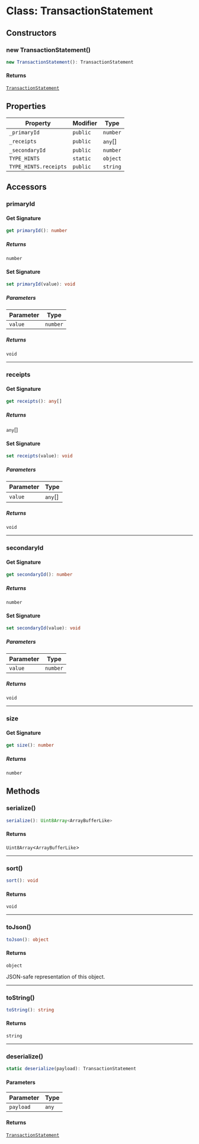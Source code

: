 # Class: TransactionStatement

## Constructors

### new TransactionStatement()

```ts
new TransactionStatement(): TransactionStatement
```

#### Returns

[`TransactionStatement`](TransactionStatement.md)

## Properties

| Property | Modifier | Type |
| ------ | ------ | ------ |
| <a id="_primaryid"></a> `_primaryId` | `public` | `number` |
| <a id="_receipts"></a> `_receipts` | `public` | `any`[] |
| <a id="_secondaryid"></a> `_secondaryId` | `public` | `number` |
| <a id="type_hints"></a> `TYPE_HINTS` | `static` | `object` |
| `TYPE_HINTS.receipts` | `public` | `string` |

## Accessors

### primaryId

#### Get Signature

```ts
get primaryId(): number
```

##### Returns

`number`

#### Set Signature

```ts
set primaryId(value): void
```

##### Parameters

| Parameter | Type |
| ------ | ------ |
| `value` | `number` |

##### Returns

`void`

***

### receipts

#### Get Signature

```ts
get receipts(): any[]
```

##### Returns

`any`[]

#### Set Signature

```ts
set receipts(value): void
```

##### Parameters

| Parameter | Type |
| ------ | ------ |
| `value` | `any`[] |

##### Returns

`void`

***

### secondaryId

#### Get Signature

```ts
get secondaryId(): number
```

##### Returns

`number`

#### Set Signature

```ts
set secondaryId(value): void
```

##### Parameters

| Parameter | Type |
| ------ | ------ |
| `value` | `number` |

##### Returns

`void`

***

### size

#### Get Signature

```ts
get size(): number
```

##### Returns

`number`

## Methods

### serialize()

```ts
serialize(): Uint8Array<ArrayBufferLike>
```

#### Returns

`Uint8Array`&lt;`ArrayBufferLike`&gt;

***

### sort()

```ts
sort(): void
```

#### Returns

`void`

***

### toJson()

```ts
toJson(): object
```

#### Returns

`object`

JSON-safe representation of this object.

***

### toString()

```ts
toString(): string
```

#### Returns

`string`

***

### deserialize()

```ts
static deserialize(payload): TransactionStatement
```

#### Parameters

| Parameter | Type |
| ------ | ------ |
| `payload` | `any` |

#### Returns

[`TransactionStatement`](TransactionStatement.md)
